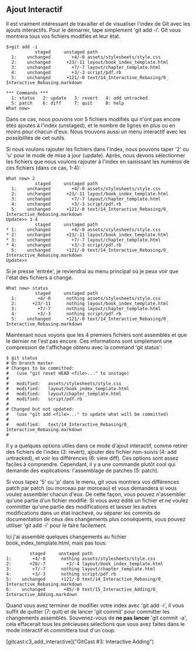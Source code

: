 ## Ajout Interactif ##

Il est vraiment intéressant de travailler et de visualiser l'index de Git avec
les ajouts interactifs. Pour le démarrer, tape simplement 'git add -i'. Git
vous montrera tous vos fichiers modifiés et leur état.

	$>git add -i
	           staged     unstaged path
	  1:    unchanged        +4/-0 assets/stylesheets/style.css
	  2:    unchanged      +23/-11 layout/book_index_template.html
	  3:    unchanged        +7/-7 layout/chapter_template.html
	  4:    unchanged        +3/-3 script/pdf.rb
	  5:    unchanged      +121/-0 text/14_Interactive_Rebasing/0_ Interactive_Rebasing.markdown

	*** Commands ***
	  1: status	  2: update	  3: revert	  4: add untracked
	  5: patch	  6: diff	  7: quit	  8: help
	What now> 

Dans ce cas, nous pouvons voir 5 fichiers modifiés qui n'ont pas encore étés
ajoutés à l'index (unstaged), et le nombre de lignes en plus ou en moins pour
chacun d'eux. Nous trouvons aussi un menu interactif avec les possibilités de
cet outils.

Si nous voulons rajouter les fichiers dans l'index, nous pouvons taper '2'
ou 'u' pour le mode de mise à jour (update). Après, nous devons sélectionner
les fichiers que nous voulons rajouter à l'index en saisissant les numéros
de ces fichiers (dans ce cas, 1-4):

	What now> 2
	           staged     unstaged path
	  1:    unchanged        +4/-0 assets/stylesheets/style.css
	  2:    unchanged      +23/-11 layout/book_index_template.html
	  3:    unchanged        +7/-7 layout/chapter_template.html
	  4:    unchanged        +3/-3 script/pdf.rb
	  5:    unchanged      +121/-0 text/14_Interactive_Rebasing/0_ Interactive_Rebasing.markdown
	Update>> 1-4
	           staged     unstaged path
	* 1:    unchanged        +4/-0 assets/stylesheets/style.css
	* 2:    unchanged      +23/-11 layout/book_index_template.html
	* 3:    unchanged        +7/-7 layout/chapter_template.html
	* 4:    unchanged        +3/-3 script/pdf.rb
	  5:    unchanged      +121/-0 text/14_Interactive_Rebasing/0_ Interactive_Rebasing.markdown
	Update>> 

Si je presse 'entrée', je reviendrai au menu principal où je peux voir que
l'état des fichiers a changé.

	What now> status
	           staged     unstaged path
	  1:        +4/-0      nothing assets/stylesheets/style.css
	  2:      +23/-11      nothing layout/book_index_template.html
	  3:        +7/-7      nothing layout/chapter_template.html
	  4:        +3/-3      nothing script/pdf.rb
	  5:    unchanged      +121/-0 text/14_Interactive_Rebasing/0_ Interactive_Rebasing.markdown

Maintenant nous voyons que les 4 premiers fichiers sont assemblés et que le
dernier ne l'est pas encore. Ces informations sont simplement une compression
de l'affichage obtenu avec la command 'git status':

	$ git status
	# On branch master
	# Changes to be committed:
	#   (use "git reset HEAD <file>..." to unstage)
	#
	#	modified:   assets/stylesheets/style.css
	#	modified:   layout/book_index_template.html
	#	modified:   layout/chapter_template.html
	#	modified:   script/pdf.rb
	#
	# Changed but not updated:
	#   (use "git add <file>..." to update what will be committed)
	#
	#	modified:   text/14_Interactive_Rebasing/0_ Interactive_Rebasing.markdown
	#

Il y a quelques options utiles dans ce mode d'ajout interactif, comme
retirer des fichiers de l'index (3: revert), ajouter des fichier non-suivis
(4: add untracked), et voir les différences (6: view diff). Ces options
sont assez faciles à comprendre. Cependant, il y a une commande plutôt
cool qui demande des explications: l'assemblage de patches (5: patch).

Si vous tapez '5' ou 'p' dans le menu, git vous montrera vos différences
patch par patch (ou morceau par morceau) et vous demandera si vous voulez
assembler chacun d'eux. De cette façon, vous pouvez n'assembler qu'une
partie d'un fichier modifié. Si vous avez édité un fichier et ne voulez
committer qu'une partie des modifications et laisser les autres modifications
dans un état inachevé, ou séparer les commits de documentation de ceux des
changements plus conséquents, vous pouvez utiliser 'git add -i' pour le 
faire facilement.

Ici j'ai assemblé quelques changements au fichier book_index_template.html,
mais pas tous:

	         staged     unstaged path
	1:        +4/-0      nothing assets/stylesheets/style.css
	2:       +20/-7        +3/-4 layout/book_index_template.html
	3:        +7/-7      nothing layout/chapter_template.html
	4:        +3/-3      nothing script/pdf.rb
	5:    unchanged      +121/-0 text/14_Interactive_Rebasing/0_ Interactive_Rebasing.markdown
	6:    unchanged       +85/-0 text/15_Interactive_Adding/0_ Interactive_Adding.markdown

Quand vous avez terminer de modifier votre index avec 'git add -i',
il vous suffit de quitter (7: quit) et de lancer 'git commit' pour committer
les changements assemblés. Souvenez-vous de **ne pas lancer** 'git commit -a',
cela effacerait tous les précieuses sélections que vous avez faites dans le
mode interactif et committera tout d'un coup.

[gitcast:c3_add_interactive]("GitCast #3: Interactive Adding")
